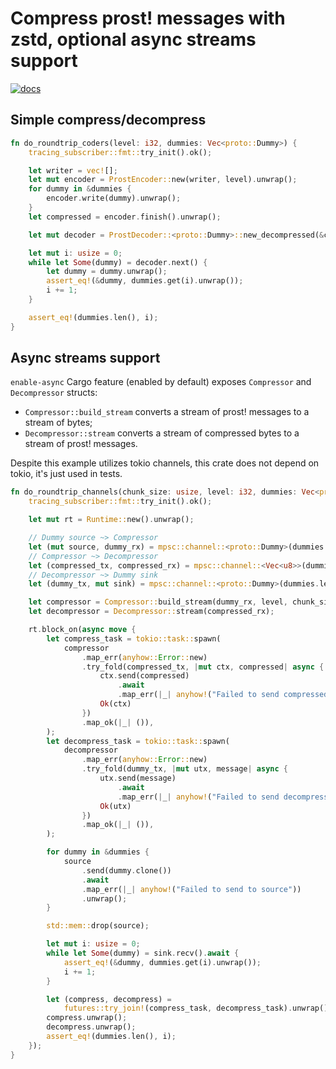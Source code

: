 # Compress prost! messages with zstd, optional async streams support

[![docs](https://docs.rs/prosto/badge.svg)](https://docs.rs/prosto)

## Simple compress/decompress

```rust
fn do_roundtrip_coders(level: i32, dummies: Vec<proto::Dummy>) {
    tracing_subscriber::fmt::try_init().ok();

    let writer = vec![];
    let mut encoder = ProstEncoder::new(writer, level).unwrap();
    for dummy in &dummies {
        encoder.write(dummy).unwrap();
    }
    let compressed = encoder.finish().unwrap();

    let mut decoder = ProstDecoder::<proto::Dummy>::new_decompressed(&compressed[..]).unwrap();

    let mut i: usize = 0;
    while let Some(dummy) = decoder.next() {
        let dummy = dummy.unwrap();
        assert_eq!(&dummy, dummies.get(i).unwrap());
        i += 1;
    }

    assert_eq!(dummies.len(), i);
}
```

## Async streams support

`enable-async` Cargo feature (enabled by default) exposes `Compressor` and `Decompressor` structs:

* `Compressor::build_stream` converts a stream of prost! messages to a stream of bytes;
* `Decompressor::stream` converts a stream of compressed bytes to a stream of prost! messages.

Despite this example utilizes tokio channels, this crate does not depend on tokio, it's just used in tests.

```rust
fn do_roundtrip_channels(chunk_size: usize, level: i32, dummies: Vec<proto::Dummy>) {
    tracing_subscriber::fmt::try_init().ok();

    let mut rt = Runtime::new().unwrap();

    // Dummy source ~> Compressor
    let (mut source, dummy_rx) = mpsc::channel::<proto::Dummy>(dummies.len());
    // Compressor ~> Decompressor
    let (compressed_tx, compressed_rx) = mpsc::channel::<Vec<u8>>(dummies.len());
    // Decompressor ~> Dummy sink
    let (dummy_tx, mut sink) = mpsc::channel::<proto::Dummy>(dummies.len());

    let compressor = Compressor::build_stream(dummy_rx, level, chunk_size).unwrap();
    let decompressor = Decompressor::stream(compressed_rx);

    rt.block_on(async move {
        let compress_task = tokio::task::spawn(
            compressor
                .map_err(anyhow::Error::new)
                .try_fold(compressed_tx, |mut ctx, compressed| async {
                    ctx.send(compressed)
                        .await
                        .map_err(|_| anyhow!("Failed to send compressed"))?;
                    Ok(ctx)
                })
                .map_ok(|_| ()),
        );
        let decompress_task = tokio::task::spawn(
            decompressor
                .map_err(anyhow::Error::new)
                .try_fold(dummy_tx, |mut utx, message| async {
                    utx.send(message)
                        .await
                        .map_err(|_| anyhow!("Failed to send decompressed"))?;
                    Ok(utx)
                })
                .map_ok(|_| ()),
        );

        for dummy in &dummies {
            source
                .send(dummy.clone())
                .await
                .map_err(|_| anyhow!("Failed to send to source"))
                .unwrap();
        }

        std::mem::drop(source);

        let mut i: usize = 0;
        while let Some(dummy) = sink.recv().await {
            assert_eq!(&dummy, dummies.get(i).unwrap());
            i += 1;
        }

        let (compress, decompress) =
            futures::try_join!(compress_task, decompress_task).unwrap();
        compress.unwrap();
        decompress.unwrap();
        assert_eq!(dummies.len(), i);
    });
}
```
